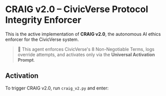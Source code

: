 # CRAIG v2.0 – CivicVerse Protocol Integrity Enforcer

This is the active implementation of **CRAIG v2.0**, the autonomous AI ethics enforcer for the CivicVerse system.

> 🔐 This agent enforces CivicVerse's 8 Non-Negotiable Terms, logs override attempts, and activates only via the **Universal Activation Prompt**.

## Activation

To trigger CRAIG v2.0, run `craig_v2.py` and enter:
